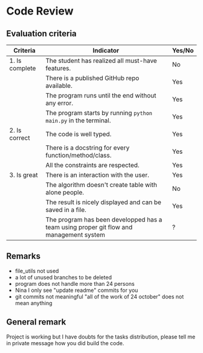 # Code Review

## Evaluation criteria

| Criteria       | Indicator                                                                              | Yes/No |
| -------------- | -------------------------------------------------------------------------------------- | ------ |
| 1. Is complete | The student has realized all must-have features.                                       | No      |
|                | There is a published GitHub repo available.                                            | Yes      |
|                | The program runs until the end without any error.                                      | Yes      |
|                | The program starts by running `python main.py` in the terminal.                      | Yes      |
| 2. Is correct  | The code is well typed.                                                                | Yes      |
|                | There is a docstring for every function/method/class.                                  | Yes      |
|                | All the constraints are respected.                                                     | Yes      |
| 3. Is great    | There is an interaction with the user.                                                 | Yes      |
|                | The algorithm doesn't create table with alone people.                                  | No      |
|                | The result is nicely displayed and can be saved in a file.                             | Yes      |
|                | The program has been developped has a team using proper git flow and management system | ?      |


## Remarks
+ file_utils not used
+ a lot of unused branches to be deleted
+ program does not handle more than 24 persons
+ Nina I only see "update readme" commits for you
+ git commits not meaningful "all of the work of 24 october" does not mean anything

## General remark
Project is working but I have doubts for the tasks distribution, please tell me in private message how you did build the code. 

